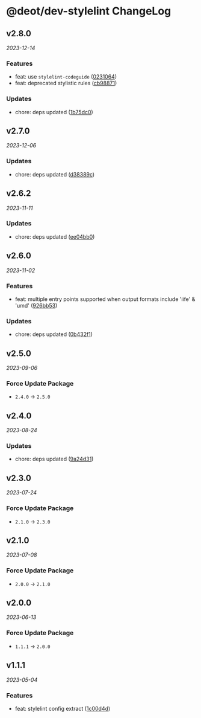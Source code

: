 # @deot/dev-stylelint ChangeLog

## v2.8.0

_2023-12-14_

### Features

- feat: use `stylelint-codeguide` ([0231064](https://github.com/deot/dev/commit/023106433ff2e3b5efdca1647c4d06fcd09cc665))
- feat: deprecated stylistic rules ([cb98871](https://github.com/deot/dev/commit/cb98871a805fb8ebb9838020c803b3c68127d957))

### Updates

- chore: deps updated ([1b75dc0](https://github.com/deot/dev/commit/1b75dc09c65d6ca44d2f169aa18a1449bcf12133))

## v2.7.0

_2023-12-06_

### Updates

- chore: deps updated ([d38389c](https://github.com/deot/dev/commit/d38389c80413e24288d9530b17c5c605e509c9b8))

## v2.6.2

_2023-11-11_

### Updates

- chore: deps updated ([ee04bb0](https://github.com/deot/dev/commit/ee04bb022128b206a5e88c541db80b10a7758391))

## v2.6.0

_2023-11-02_

### Features

- feat: multiple entry points supported when output formats include 'iife' & 'umd' ([926bb53](https://github.com/deot/dev/commit/926bb53aea4114f595dba68f203e3bc727fdb4b4))

### Updates

- chore: deps updated ([0b432f1](https://github.com/deot/dev/commit/0b432f112fa62f3824cd292b138c23a2e935cc3e))

## v2.5.0

_2023-09-06_

### Force Update Package

- `2.4.0` -> `2.5.0`

## v2.4.0

_2023-08-24_

### Updates

- chore: deps updated ([9a24d31](https://github.com/deot/dev/commit/9a24d31cc9679de29c3aeb956478ebfcc567aed3))

## v2.3.0

_2023-07-24_

### Force Update Package

- `2.1.0` -> `2.3.0`

## v2.1.0

_2023-07-08_

### Force Update Package

- `2.0.0` -> `2.1.0`

## v2.0.0

_2023-06-13_

### Force Update Package

- `1.1.1` -> `2.0.0`

## v1.1.1

_2023-05-04_

### Features

- feat: stylelint config extract ([1c00d4d](https://github.com/deot/dev/commit/1c00d4d61ee1718dec053510a10c228f409f57f4))
